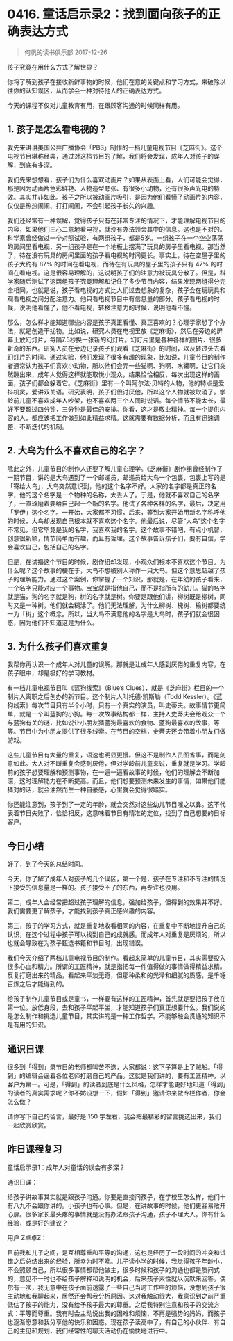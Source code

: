 # 0416. 童话启示录2：找到面向孩子的正确表达方式
> 何帆的读书俱乐部
2017-12-26

孩子究竟在用什么方式了解世界？

你将了解到孩子在接收新鲜事物的时候，他们在意的关键点和学习方式，来破除以往你的认知误区，从而学会一种对待他人的正确表达方式。

今天的课程不仅对儿童教育有用，在跟顾客沟通的时候同样有用。

## 1. 孩子是怎么看电视的？
我先来讲讲美国公共广播协会「PBS」制作的一档儿童电视节目《芝麻街》。这个电视节目堪称经典，通过对这档节目的了解，我们将会发现，成年人对孩子的误解，到底有多深。

我们先来想想看，孩子们为什么喜欢动画片？如果从表面上看，人们可能会觉得，那是因为动画片色彩鲜艳、人物造型夸张、有很多小动物，还有很多声光电的特效。其实并非如此。孩子之所以被动画片吸引，是因为他们看懂了动画片的内容，仅仅是热热闹闹、打打闹闹，不会引起孩子长久的兴趣。

我们还经常有一种误解，觉得孩子只有在非常专注的情况下，才能理解电视节目的内容，如果他们三心二意地看电视，就没有办法领会其中的信息。这也是不对的。科学家曾经做过一个对照试验，有两组孩子，都是5岁。一组孩子在一个空空荡荡的房间里看电视，另一组孩子是在一个地板上摆满了玩具的房子里看电视。那当然了，待在没有玩具的房间里面的孩子看电视的时间更长。事实上，待在空屋子里的孩子大约有 87% 的时间在看电视，而待在有玩具的屋子里的孩子只有 47% 的时间在看电视。这是很容易理解的，这说明孩子们的注意力被玩具分散了。但是，科学家随后测试了这两组孩子究竟理解和记住了多少节目内容，结果发现两组得分完全相同。也就是说，孩子看电视的方式比人们过去想象的复杂，孩子会在玩玩具和观看电视之间分配注意力。他只看电视节目中有信息量的部分。孩子看电视的时候，说明他看懂了，他不看电视，转移注意力的时候，说明他看不懂。

那么，怎么样才能知道哪些内容是孩子真正看懂、真正喜欢的？心理学家想了个办法，就是创造干扰物。比如说，研究人员在电视里放《芝麻街》，然后在旁边的屏幕上放幻灯片，每隔7.5秒换一张新的幻灯片。幻灯片里是各种各样的图片、很多新奇的东西。研究人员在旁边记录孩子们观看《芝麻街》的时间，以及转过头去看幻灯片的时间。通过实验，他们发现了很多有趣的现象，比如说，儿童节目的制作者通常认为孩子们喜欢小动物，所以他们会弄一些猫啊、狗啊、水獭啊，让它们突然蹦出来，成年人觉得这样就能取悦小观众，结果恰恰相反，每次出现这样的画面，孩子们都会躲着它。《芝麻街》里有一个叫阿尔法·贝特的人物，他的特点是爱抖机灵，爱讲双关语。研究表明，孩子们很讨厌他，所以这个人物就被取消了。学龄前儿童不喜欢成年人吵架，也不喜欢两三个人同时说话。每个情节不能太长，最好不要超过四分钟，三分钟是最佳的安排。你看，这才是敬业精神。每一个提供内容的人，都应该把工作做到如此精益求精。这就需要有数据分析，而且有迅速调整、不断迭代的机制。

## 2. 大鸟为什么不喜欢自己的名字？
除此之外，儿童节目的制作人还要了解儿童心理学。《芝麻街》剧作组曾经制作了一期节目，讲的是大鸟遇到了一个邮递员，邮递员给大鸟一个包裹，包裹上写的是「寄给大鸟」，大鸟突然意识到，他的这个名字不好。人家的名字都是真正的名字，他的这个名字是一个物种的名称，太丢人了。于是，他就不喜欢自己的名字了，一直琢磨着要给自己起一个新的名字。他试了各种各样的名字，最后，决定用「罗伊」这个名字。一开始，大家都不习惯，后来，等到大家开始用新名字称呼他的时候，大鸟却发现自己根本就不喜欢这个名字。他最后说，尽管“大鸟”这个名字不常见，但它毕竟是我的名字，我喜欢我的名字。这个故事不错吧，有点小机智，创意很新颖，情节简单而有趣，而且有哲理。这个故事告诉孩子们，要有自信，学会喜欢自己，包括自己的名字。

但是，在试播这个节目的时候，剧作组却发现，小观众们根本不喜欢这个节目。为什么呢？这个故事的梗在于，大鸟不想被别人称作一只大鸟。但这个意思超越了孩子的理解能力。通过这个案例，你掌握了一个知识，那就是，在年幼的孩子看来，一个名字只能对应一个事物。宝宝就是指他自己，而不是指所有的幼儿。猫的名字就是猫，狗的名字就是狗，树的名字就是树。你要是跟他们讲，柳树既是柳树，同时又是一种树，他们就会糊涂了。他们无法理解，为什么柳树、槐树、榆树都要统一为「树」这个概念。所以，当大鸟不满意他的名字是大鸟时，孩子们就会很困惑，因为他们不知道这是为什么。

## 3. 为什么孩子们喜欢重复
我帮你再认识一个成年人对儿童的误解。那就是让成年人感到厌倦的重复内容，在孩子眼中，却是极好的学习教材。

有一档儿童电视节目叫《蓝狗线索》（Blue’s Clues），就是《芝麻街》栏目的一个制片人离职之后创办的新节目。这个制片人叫托德·凯斯勒（Todd Kessler）。《蓝狗线索》每次节目只有半个小时，只有一个真实的演员，叫史蒂夫。故事情节更简单，就是一个叫蓝狗的小狗。每一次故事结构都一样，主持人史蒂夫会给观众一个与蓝狗有关的谜，比如说让小朋友猜蓝狗最喜欢的食物、蓝狗最喜欢的故事，等等。节目中为小朋友提供了很多线索。在节目的空档，史蒂夫还会带着小朋友们做游戏。

这些儿童节目有大量的重复，语速也明显更慢。但这不是制作人员图省事，而是刻意如此。大人对不断重复会感到厌倦，但对学龄前儿童来说，重复就是学习。学龄前的孩子想要理解和预测事物，在一遍一遍看故事的时候，他们的理解会不断加深，这时理解能力在不断提高。而且，他们想要预测未来发生的事情，如果他们能猜对的话，就会油然而生一种自豪感，心里就会觉得很踏实。

你还能注意到，孩子到了一定的年龄，就会突然对这些幼儿节目嗤之以鼻。这不代表着节目失败了，恰恰相反，这意味着节目有精准的定位，找到了自己想要的目标客户。

## 今日小结
好了，到了今天的总结时间。

今天，你了解了成年人对孩子的几个误区，第一个是，孩子在专注和不专注的情况下接受的信息量是一样的。孩子接受不了的东西，再专注也没用。

第二，成年人会经常把超过孩子理解的信息，强加给孩子，但得到的效果并不好。我们需要更了解孩子，才能找到孩子真正感兴趣的内容。

第三，孩子的学习方式，就是重复地收看相同的内容，在重复中不断地提升自己的认识，在这个过程中孩子可以找到自己的成就感。而成年人对重复是厌烦的，所以也就会导致在为孩子甄选书籍和节目时，出现错误。

我们今天介绍了两档儿童电视节目的制作。看起来简单的儿童节目，其实需要投入很多心血和精力。所谓的工匠精神，就是指把每一件值得做的事情做得精益求精。反复打磨出来的精品，看起来平淡无奇，但那种柔和的光泽和细腻的质感，是千锤百炼之后才能得到的。

给孩子制作儿童节目或是童书，一样要有这样的工匠精神，首先就是要把孩子放在第一位。放低身段，去和孩子平起平坐，才能知道孩子们真正想要什么。我们说的是怎么制作和挑选儿童节目，其实讲的是一种工作哲学。不能够融会贯通的知识不是有用的知识。

## 通识日课
很多到「得到」录节目的老师都叫苦不迭，大家都说：这下子算是上了贼船。「得到」的编辑会逼着各位老师打磨自己的产品。这就是我们讲的，要有工匠精神，以客户为第一。可是，「得到」的读者到底是什么风格，怎样才能更好地知道「得到」的读者的真实需求呢？你不妨设想一下，假如「得到」邀请你来做专栏作者，你会怎么做？

请你写下自己的留言，最好是 150 字左右，我会把最精彩的留言挑选出来，我们一起欣赏欣赏。

## 昨日课程复习
童话启示录1：成年人对童话的误会有多深？

通识日课：

给孩子讲故事其实就是跟孩子沟通。你要是直接问孩子，在学校里怎么样，他们十有八九不会跟你讲的。小孩子也有心事。但是，在讲故事的时候，他们更容易敞开心扉。很多家长最头疼的事情就是没有办法跟孩子沟通，孩子不理大人。你有什么经验，或是好的建议？

用户 Z卓卓Z：

目前我和儿子之间，是互相尊重和平等的沟通，这也是经历了一段时间的冲突和试错之后总结出来的经验，所幸为时不晚。儿子读小学的时候，我觉得孩子年龄小，不会照顾自己，所以很多事情都帮他做主，很多时候和孩子的沟通也都是质问式的，意见不一时也不给孩子解释和说明的机会，后来孩子索性就以沉默来回答。偶尔有一次，我无意中在孩子面前透露了一些自己当时工作中的烦恼，没想到孩子很主动地和我聊起来，居然还会帮我分析原因。这对我触动很大，我意识到之前严重低估了孩子的能力，没有给予孩子最大的尊重。之后我特别注意和孩子的交流方式：平等而尊重。我有时会主动说出我的困难和烦恼，不再是强势的妈妈，而孩子也逐渐愿意和我分享他的快乐和困惑。现在孩子读高中了，有自己的小伙伴、有自己的主见和规划，我们经常性的聊天活动仍在愉快地进行中。